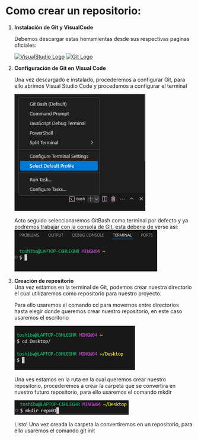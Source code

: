 # **Como crear un repositorio:**  
  
1.  **Instalación de Git y VisualCode**

	Debemos descargar estas herramientas desde sus respectivas paginas oficiales:  

    <a  href="https://code.visualstudio.com/" target="_blank"><img  src="https://upload.wikimedia.org/wikipedia/commons/thumb/9/9a/Visual_Studio_Code_1.35_icon.svg/2048px-Visual_Studio_Code_1.35_icon.svg.png"  alt="VisualStudio Logo"  width="50"  height="50"/></a> <a href="https://git-scm.com/downloads" target="_blank"><img src="https://upload.wikimedia.org/wikipedia/commons/thumb/3/3f/Git_icon.svg/2048px-Git_icon.svg.png" alt="Git Logo" width="50"  height="50"/></a>

  

  

2.  **Configuración de Git en Visual Code**

	Una vez descargado e instalado, procederemos a configurar Git, para ello abrimos Visual Studio Code y procedemos a configurar el terminal  

    ![Configuracion_de_terminal](Imagenes/captura1.png)  
      
    Acto seguido seleccionaremos GitBash como terminal por defecto y ya podremos trabajar con la consola de Git, esta deberia de verse así:
    ![terminal_de_git](Imagenes/captura2.png)  
      
3.  **Creación de repositorio**  
    Una vez estamos en la terminal de Git, podemos crear nuestra directorio el cual utilizaremos como repositorio para nuestro proyecto.    
       
    Para ello usaremos el comando cd para movernos entre directorios hasta elegir donde queremos crear nuestro repositorio, en este caso usaremos el escritorio  

    ![terminal_de_git](Imagenes/captura3.png)  

    Una ves estamos en la ruta en la cual queremos crear nuestro repositorio, procederemos a crear la carpeta que se convertira en nuestro futuro repositorio, para ello usaremos el comando mkdir    

    ![terminal_de_git](Imagenes/captura4.png)  

    Listo! Una vez creada la carpeta la convertiremos en un repositorio, para ello usaremos el comando git init
